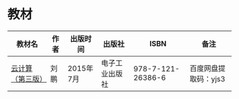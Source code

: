 # 教材

教材名|作者|出版时间|出版社|ISBN|备注
---|---|---|---|---|---
[云计算（第三版）](https://pan.baidu.com/s/1eVHq-EilrI1406Fq5Umqgg)|刘鹏|2015年7月|电子工业出版社|978-7-121-26386-6|百度网盘提取码：yjs3
